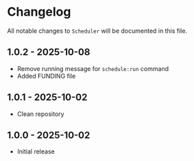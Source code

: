 # Changelog

All notable changes to `Scheduler` will be documented in this file.

## 1.0.2 - 2025-10-08

- Remove running message for `schedule:run` command
- Added FUNDING file

## 1.0.1 - 2025-10-02

- Clean repository

## 1.0.0 - 2025-10-02

- Initial release
